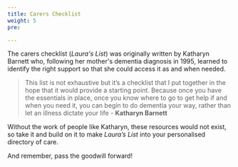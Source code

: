 ```yaml
---
title: Carers Checklist
weight: 5
pre:

---
```



The carers checklist (*Laura's List*) was originally written by Katharyn Barnett who, following her mother's dementia diagnosis in 1995, learned to identify the right support so that she could access it as and when needed.

> This list is not exhaustive but it’s a checklist that I put together in the hope that
it would provide a starting point. Because once you have the essentials in place,
once you know where to go to get help if and when you need it, you can begin to do
dementia your way, rather than let an illness dictate your life - **Katharyn Barnett**

Without the work of people like Katharyn, these resources would not exist, so take it and build on it to make *Laura’s List* into your personalised directory of care.

And remember, pass the goodwill forward!
